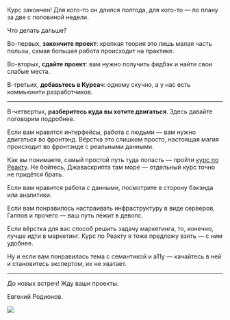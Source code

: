 Курс закончен! Для кого-то он длился полгода, для кого-то — по плану за две с половиной недели.

Что делать дальше?

Во-первых, **закончите проект**: крепкая теория это лишь малая часть пользы, самая большая работа происходит на практике.

Во-вторых, **сдайте проект**: вам нужно получить фидбэк и найти свои слабые места.

В-третьих, **добавьтесь в Курсач**: одному скучно, а у нас есть коммьюнити разработчиков.

---

В-четвертых, **разберитесь куда вы хотите двигаться**. Здесь давайте поговорим подробнее.

Если вам нравятся интерфейсы, работа с людьми — вам нужно двигаться во фронтэнд. Вёрстка это слишком просто, настоящая магия происходит во фронтэнде с реальными данными.

Как вы понимаете, самый простой путь туда попасть — пройти [курс по Реакту](https://erodionov.ru/courses/react). Не бойтесь, Джаваскрипта там море — отдельный курс точно не придётся брать.

Если вам нравится работа с данными, посмотрите в сторону бэкэнда или аналитики.

Если вам понравилось настраивать инфраструктуру в виде серверов, Галпов и прочего — ваш путь лежит в девопс.

Если вёрстка для вас способ решить задачу маркетинга, то, конечно, лучше идти в маркетинг. Курс по Реакту я тоже предложу взять — с ним удобнее.

Ну и если вам понравилась тема с семантикой и a11y — качайтесь в ней и становитесь экспертом, их не хватает.

---

До новых встреч! Жду ваши проекты.

Евгений Родионов.

![](https://i.imgur.com/2BlZUYN.png)
